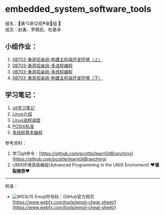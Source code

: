 embedded_system_software_tools
================

组名：:heartbeat:勇:cupid:哥:blush:招:heartpulse:亲:revolving_hearts:组 :sparkling_heart:<br>
成员：赵勇、罗颖彪、杜嘉卓<br>

## 小组作业：
1. [0B703-勇哥招亲组-构建主机端开发环境（上）](./assignment1/0B703-勇哥招亲组-构建主机端开发环境（上）.md)
2. [0B703-勇哥招亲组-多进程编程](./assignment2/0B703-勇哥招亲组-多进程编程.md)
3. [0B703-勇哥招亲组-多线程编程](./assignment3/0B703-勇哥招亲组-多线程编程.md)
4. [0B703-勇哥招亲组-构建主机端开发环境（下）](./assignment4/0B703-勇哥招亲组-构建主机端开发环境（下）.md)

## 学习笔记：
1. [git学习笔记](./notes/git学习笔记.md)
2. [Linux介绍](./notes/Linux介绍.md)
3. [Linux进程调度](./notes/Linux进程调度.md)
4. [POSIX标准](./notes/POSIX标准.md)
5. [多线程基本编程](./notes/多线程基本编程.md)


参考资料：
1. 学习git命令：[https://github.com/pcottle/learnGitBranching](https://github.com/pcottle/learnGitBranching)
2. UNIX环境高级编程(Advanced Programming in the UNIX Enviroment)  :heart:**墙裂推荐**:heart:

--------------
附录：

- ![#f03c15](https://placehold.it/15/f03c15/000000?text=+) Emoji符号码：GitHub官方网页[https://www.webfx.com/tools/emoji-cheat-sheet/](https://www.webfx.com/tools/emoji-cheat-sheet/)
